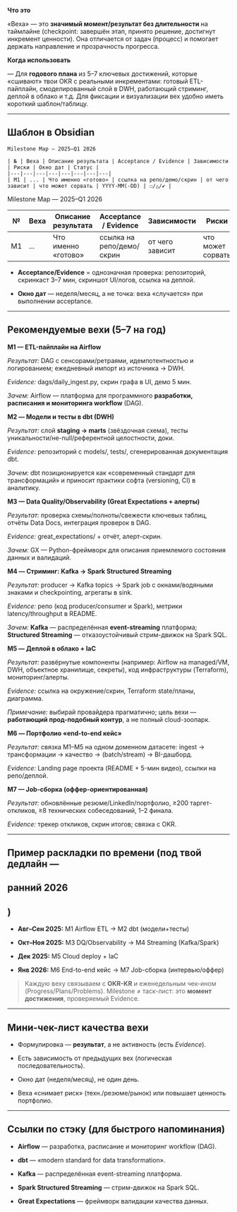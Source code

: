 

  

**Что это**

«Веха» — это **значимый момент/результат без длительности** на таймлайне (checkpoint: завершён этап, принято решение, достигнут инкремент ценности). Она отличается от задач (процесс) и помогает держать направление и прозрачность прогресса. 

  

**Когда использовать**

— Для **годового плана** из 5–7 ключевых достижений, которые «сшивают» твои OKR c реальными инкрементами: готовый ETL-пайплайн, смоделированный слой в DWH, работающий стриминг, деплой в облако и т.д. Для фиксации и визуализации вех удобно иметь короткий шаблон/таблицу. 

---

## **Шаблон в Obsidian**

```
Milestone Map — 2025–Q1 2026

| № | Веха | Описание результата | Acceptance / Evidence | Зависимости | Риски | Окно дат | Статус |
|---|---|---|---|---|---|---|---|
| M1 | ... | Что именно «готово» | ссылка на репо/демо/скрин | от чего зависит | что может сорвать | YYYY-MM(-DD) | ☐/△/✔ |
```

Milestone Map — 2025–Q1 2026

| № | Веха | Описание результата | Acceptance / Evidence | Зависимости | Риски | Окно дат | Статус |
|---|---|---|---|---|---|---|---|
| M1 | ... | Что именно «готово» | ссылка на репо/демо/скрин | от чего зависит | что может сорвать | YYYY-MM(-DD) | ☐/△/✔ |

- **Acceptance/Evidence** = однозначная проверка: репозиторий, скринкаст 3–7 мин, скриншот UI/логов, ссылка на деплой.
    
- **Окно дат** — неделя/месяц, а не точка: веха «случается» при выполнении acceptance.
    

---

## **Рекомендуемые вехи (5–7 на год)**

  

**M1 — ETL-пайплайн на Airflow**

_Результат:_ DAG с сенсорами/ретраями, идемпотентностью и логированием; ежедневный импорт из источника → DWH.

_Evidence:_ dags/daily_ingest.py, скрин графа в UI, демо 5 мин.

_Зачем:_ Airflow — платформа для программного **разработки, расписания и мониторинга workflow** (DAG). 

  

**M2 — Модели и тесты в dbt (DWH)**

_Результат:_ слой **staging → marts** (звёздочная схема), тесты уникальности/не-null/референтной целостности, доки.

_Evidence:_ репозиторий с models/, tests/, сгенерированная документация dbt.

_Зачем:_ dbt позиционируется как «современный стандарт для трансформаций» и приносит практики софта (versioning, CI) в аналитику. 

  

**M3 — Data Quality/Observability (Great Expectations + алерты)**

_Результат:_ проверка схемы/полноты/свежести ключевых таблиц, отчёты Data Docs, интеграция проверок в DAG.

_Evidence:_ great_expectations/ + отчёт, алерт-скрин.

_Зачем:_ GX — Python-фреймворк для описания приемлемого состояния данных и валидаций. 

  

**M4 — Стриминг: Kafka → Spark Structured Streaming**

_Результат:_ producer → Kafka topics → Spark job с окнами/водяными знаками и checkpointing, агрегаты в sink.

_Evidence:_ репо (код producer/consumer и Spark), метрики latency/throughput в README.

_Зачем:_ **Kafka** — распределённая **event-streaming** платформа; **Structured Streaming** — отказоустойчивый стрим-движок на Spark SQL. 

  

**M5 — Деплой в облако + IaC**

_Результат:_ развёрнутые компоненты (например: Airflow на managed/VM, DWH, объектное хранилище, секреты), код инфраструктуры (Terraform), мониторинг/алерты.

_Evidence:_ ссылка на окружение/скрин, Terraform state/планы, диаграмма.

_Примечание:_ выбирай провайдера прагматично; цель вехи — **работающий прод-подобный контур**, а не полный cloud-зоопарк.

  

**M6 — Портфолио «end-to-end кейс»**

_Результат:_ связка M1–M5 на одном доменном датасете: ingest → трансформации → качество → (batch/stream) → BI-дашборд.

_Evidence:_ Landing page проекта (README + 5-мин видео), ссылки на репо/деплой.

  

**M7 — Job-сборка (оффер-ориентированная)**

_Результат:_ обновлённые резюме/LinkedIn/портфолио, ≥200 таргет-откликов, ≥8 технических собеседований, 1–2 финала.

_Evidence:_ трекер откликов, скрин итогов; связка с OKR.

---

## **Пример раскладки по времени (под твой дедлайн —** 

## **ранний 2026**

## **)**

- **Авг–Сен 2025:** M1 Airflow ETL → M2 dbt (модели+тесты)
    
- **Окт–Ноя 2025:** M3 DQ/Observability → M4 Streaming (Kafka/Spark)
    
- **Дек 2025:** M5 Cloud deploy + IaC
    
- **Янв 2026:** M6 End-to-end кейс → M7 Job-сборка (интервью/оффер)
    

  

> Каждую веху связываем с **OKR-KR** и еженедельным чек-ином (Progress/Plans/Problems). Milestone ≠ таск-лист: это **момент достижения**, проверяемый Evidence. 

---

## **Мини-чек-лист качества вехи**

- Формулировка — **результат**, а не активность (есть _Evidence_). 
    
- Есть зависимость от предыдущих вех (логическая последовательность).
    
- Окно дат (неделя/месяц), не один день.
    
- Веха «снимает риск» (техн./резюме/рынок) или повышает ценность портфолио.
    

---

## **Ссылки по стэку (для быстрого напоминания)**

- **Airflow** — разработка, расписание и мониторинг workflow (DAG). 
    
- **dbt** — «modern standard for data transformation». 
    
- **Kafka** — распределённая event-streaming платформа. 
    
- **Spark Structured Streaming** — стрим-движок на Spark SQL. 
    
- **Great Expectations** — фреймворк валидации качества данных. 
    
